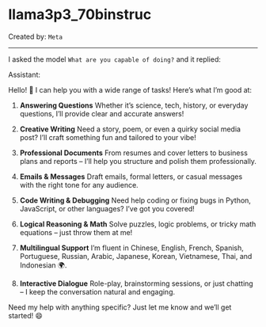 # llama3p3_70binstruc 

Created by: `Meta`

---

I asked the model `What are you capable of doing?` and it replied:

Assistant: 

Hello! 👋 I can help you with a wide range of tasks! Here’s what I’m good at:

1. **Answering Questions**
   Whether it’s science, tech, history, or everyday questions, I’ll provide clear and accurate answers!

2. **Creative Writing**
   Need a story, poem, or even a quirky social media post? I’ll craft something fun and tailored to your vibe!

3. **Professional Documents**
   From resumes and cover letters to business plans and reports – I’ll help you structure and polish them professionally.

4. **Emails & Messages**
   Draft emails, formal letters, or casual messages with the right tone for any audience.

5. **Code Writing & Debugging**
   Need help coding or fixing bugs in Python, JavaScript, or other languages? I’ve got you covered!

6. **Logical Reasoning & Math**
   Solve puzzles, logic problems, or tricky math equations – just throw them at me!

7. **Multilingual Support**
   I’m fluent in Chinese, English, French, Spanish, Portuguese, Russian, Arabic, Japanese, Korean, Vietnamese, Thai, and Indonesian 🌍.

8. **Interactive Dialogue**
   Role-play, brainstorming sessions, or just chatting – I keep the conversation natural and engaging.

Need my help with anything specific? Just let me know and we’ll get started! 😄
